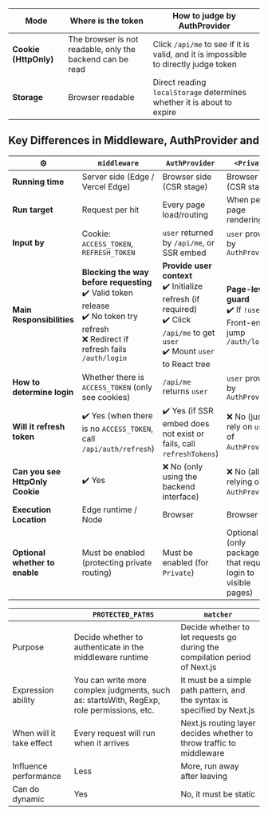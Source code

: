 

| Mode | Where is the token | How to judge by AuthProvider  |
| --------------------- | ------------- | ------------------------------ |
| **Cookie (HttpOnly)** | The browser is not readable, only the backend can be read | Click `/api/me` to see if it is valid, and it is impossible to directly judge token |
| **Storage** | Browser readable | Direct reading `localStorage` determines whether it is about to expire |

## Key Differences in Middleware, AuthProvider and <Private>

| ⚙️                        | `middleware`                                                                     | `AuthProvider`                                                                        | `<Private>`                                     |
| ------------------------- | -------------------------------------------------------------------------------- | ------------------------------------------------------------------------------------- | ----------------------------------------------- |
| **Running time** | Server side (Edge / Vercel Edge) | Browser side (CSR stage) | Browser side (CSR stage) |
| **Run target** | Request per hit | Every page load/routing | When per page rendering |
| **Input by** | Cookie: `ACCESS_TOKEN`, `REFRESH_TOKEN` | `user` returned by `/api/me`, or SSR embed | `user` provided by `AuthProvider` |
| **Main Responsibilities** | **Blocking the way before requesting**<br>✔️ Valid token release<br>✔️ No token try refresh<br>❌ Redirect if refresh fails `/auth/login` | **Provide user context**<br>✔️ Initialize refresh (if required)<br>✔️ Click `/api/me` to get `user`<br>✔️ Mount `user` to React tree | **Page-level guard**<br>✔️ If `!user` ➜ Front-end jump `/auth/login` |
| **How to determine login** | Whether there is `ACCESS_TOKEN` (only see cookies) | `/api/me` returns `user` | `user` provided by `AuthProvider` |
| **Will it refresh token** | ✔️ Yes (when there is no `ACCESS_TOKEN`, call `/api/auth/refresh`) | ✔️ Yes (if SSR embed does not exist or fails, call `refreshTokens`) | ❌ No (just rely on `user` of `AuthProvider`) |
| **Can you see HttpOnly Cookie** | ✔️ Yes | ❌ No (only using the backend interface) | ❌ No (all relying on `AuthProvider`) |
| **Execution Location** | Edge runtime / Node | Browser | Browser |
| **Optional whether to enable** | Must be enabled (protecting private routing) | Must be enabled (for `Private`) | Optional (only packages that require login to visible pages) |


|        | `PROTECTED_PATHS`                     | `matcher`                           |
| ------ | ------------------------------------- | ----------------------------------- |
| Purpose | Decide whether to authenticate in the middleware runtime | Decide whether to let requests go during the compilation period of Next.js |
| Expression ability | You can write more complex judgments, such as: startsWith, RegExp, role permissions, etc. | It must be a simple path pattern, and the syntax is specified by Next.js |
| When will it take effect | Every request will run when it arrives | Next.js routing layer decides whether to throw traffic to middleware |
| Influence performance | Less | More, run away after leaving |
| Can do dynamic | Yes | No, it must be static |
